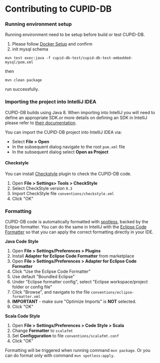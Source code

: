 # Contributing to CUPID-DB

### Running environment setup

Running environment need to be setup before build or test CUPID-DB.

1. Please follow [Docker Setup](docker/local/README.md) and confirm
2. init mysql schema

```shell
mvn test exec:java -f cupid-db-test/cupid-db-test-embedded-mysql/pom.xml
```

then

```
mvn clean package
```

run successfully.

### Importing the project into IntelliJ IDEA

CUPID-DB builds using Java 8. When importing into IntelliJ you will need to define an appropriate SDK.or more details on
defining an SDK in IntelliJ please refer
to [their documentation](https://www.jetbrains.com/help/idea/sdk.html#define-sdk).

You can import the CUPID-DB project into IntelliJ IDEA via:

- Select **File > Open**
- In the subsequent dialog navigate to the root `pom.xml` file
- In the subsequent dialog select **Open as Project**

#### Checkstyle

You can install [Checkstyle] plugin to check the CUPID-DB code.

1. Open **File > Settings> Tools > CheckStyle**
2. Select CheckStyle version `9.3`
3. Import CheckStyle file `conventions/checkstyle.xml`
4. Click "OK"

### Formatting

CUPID-DB code is automatically formatted with [spotless], backed by the Eclipse formatter. You can do the same in
IntelliJ with the [Eclipse Code Formatter] so that you can apply the correct formatting directly in your IDE.

**Java Code Style**

1. Open **File > Settings/Preferences > Plugins**
2. Install **Adapter for Eclipse Code Formatter** from marketplace
3. Open **File > Settings/Preferences > Adapter for Eclipse Code Formatter**
4. Click "Use the Eclipse Code Formatter"
5. Use default "Boundled Eclipse"
6. Under "Eclipse formatter config", select "Eclipse workspace/project folder or config file"
7. Click "Browse", and navigate to the file `conventions/eclipse-formatter.xml`
8. **IMPORTANT** - make sure "Optimize Imports" is **NOT** selected.
9. Click "OK"

**Scala Code Style**

1. Open **File > Settings/Preferences > Code Style > Scala**
2. Change **Formatter** to `scalafmt`
3. Set **Configguration** to file `conventions/scalafmt.conf`
4. Click "OK"

Formatting will be triggered when running command `mvn package`. Or you can do format only with
command `mvn spotless:apply`.

[checkstyle]: https://plugins.jetbrains.com/plugin/1065-checkstyle-idea

[spotless]: https://github.com/diffplug/spotless

[eclipse code formatter]: https://plugins.jetbrains.com/plugin/6546-eclipse-code-formatter
